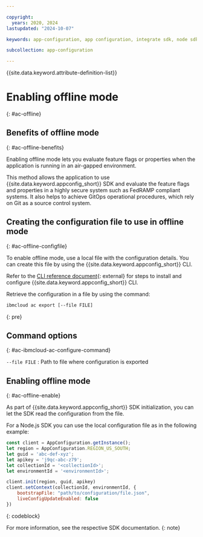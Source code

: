 ```yaml
---

copyright:
  years: 2020, 2024
lastupdated: "2024-10-07"

keywords: app-configuration, app configuration, integrate sdk, node sdk, npm, sdk, android sdk, android, python sdk, python, go, golang, java server sdk, java, go admin sdk

subcollection: app-configuration

---
```


{{site.data.keyword.attribute-definition-list}}

# Enabling offline mode
{: #ac-offline}

## Benefits of offline mode
{: #ac-offline-benefits}

Enabling offline mode lets you evaluate feature flags or properties when the application is running in an air-gapped environment.

This method allows the application to use {{site.data.keyword.appconfig_short}} SDK and evaluate the feature flags and properties in a highly secure system such as FedRAMP compliant systems. It also helps to achieve GitOps operational procedures, which rely on Git as a source control system.

## Creating the configuration file to use in offline mode
{: #ac-offline-configfile}

To enable offline mode, use a local file with the configuration details. You can create this file by using the {{site.data.keyword.appconfig_short}} CLI.

Refer to the [CLI reference document](https://{DomainName}/docs/app-configuration?topic=app-configuration-app-configuration-cli){: external} for steps to install and configure {{site.data.keyword.appconfig_short}} CLI.

Retrieve the configuration in a file by using the command:

```sh
ibmcloud ac export [--file FILE]
```
{: pre}

## Command options
{: #ac-ibmcloud-ac-configure-command}

`--file FILE`
: Path to file where configuration is exported

## Enabling offline mode
{: #ac-offline-enable}

As part of {{site.data.keyword.appconfig_short}} SDK initialization, you can let the SDK read the configuration from the file.

For a Node.js SDK you can use the local configuration file as in the following example:

```javascript
const client = AppConfiguration.getInstance();
let region = AppConfiguration.REGION_US_SOUTH;
let guid = 'abc-def-xyz';
let apikey = 'j9qc-abc-z79';
let collectionId = '<collectionId>';
let environmentId = '<environmentId>';

client.init(region, guid, apikey)
client.setContext(collectionId, environmentId, {
    bootstrapFile: "path/to/configuration/file.json",
    liveConfigUpdateEnabled: false
})
```
{: codeblock}

For more information, see the respective SDK documentation.
{: note}
